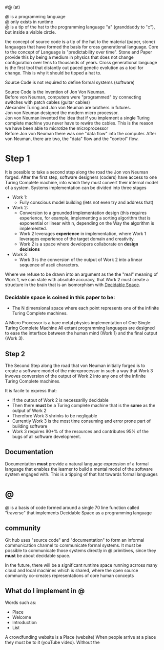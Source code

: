 #@ (at)

@ is a programming language  
@ only exists in runtime  
@ is a tip of the hat to the programming language "a" (granddaddy to "c"), but inside a visible circle.  
  
the concept of source code is a tip of the hat to the material (paper, stone) languages that have formed the basis for cross generational language. Core to the concept of Language is "predictability over time". Stone and Paper provide this by being a medium in physics that does not change configuration over tens to thousands of years. Cross generational language is the first tool that distantly out paced genetic evolution as a tool for change. This is why it should be tipped a hat to.  
  
Source Code is not required to define formal systems (software)  
  
Source Code is the invention of Jon Von Neuman.  
Before von Neuman, computers were "programmed" by connecting switches with patch cables (guitar cables)  
Alexander Turing and Jon von Neuman are brothers in futures.  
Jon von Neuman designed the modern micro processor.  
Jon von Neuman invented the idea that if you implement a single Turing complete machine you never have to rewire the cables. This is the reason we have been able to microtize the microprocessor  
Before Jon von Neuman there was one "data flow" into the computer. After von Neuman, there are two, the "data" flow and the "control" flow.  

# Step 1

It is possible to take a second step along the road the Jon von Neuman forged.
After the first step, software designers (coders) have access to one Turing Complete machine, into which they must convert their internal model of a system.
Systems implementation can be divided into three stages
* Work 1:
  * Fully conscious model building (lets not even try and address that)
* Work 2:
  * Conversion to a grounded implementation design (this requires experience, for example, implementing a sorting algorithm that is exponential or linear with n, depending on the Way the algorithm is implemented. 
  * Work 2 leverages **experience** in implementation, where Work 1 leverages experience of the target domain and creativity.
  * Work 2 is a space where developers collaborate on **design decisions**
 * Work 3
   * Work 3 is the conversion of the output of Work 2 into a linear sequence of ascii characters.
 
Where we refuse to be drawn into an argument as the the "real" meaning of Work 1, we can state with absolute accuracy, that Work 2 must create a structure in the brain that is an isomorphism with [Decidable Space](someURLInTheWiki).

### Decidable space is coined in this paper to be:
* The N dimensional space where each point represents one of the infinite Turing Complete machines.

A Micro Processor is a bare metal physics implementation of One Single Turing Complete Machine
All extant programming languages are designed to ease the interface between the human mind (Work 1) and the final output (Work 3).

## Step 2
The Second Step along the road that von Neuman initially forged is to create a software model of the microprocessor in such a way that Work 3 invoves conversion of the output of Work 2 into any one of the infinite Turing Complete machines.

It is facile to express that:
* If the output of Work 2 is necessarilly decidable
* Then there **must** be a Turing complete machine that is the **same** as the output of Work 2
* Therefore Work 3 shrinks to be negligable
* Currently Work 3 is the most time consuming and error prone part of building software
* Work 3 requires 90+% of the resources and contributes 95% of the bugs of all software development.


## Documentation
Documentation **must** provide a natural language expression of a formal language that enables the learner to build a mental model of the software system engaged with. This is a tipping of that hat towards formal languages


# @
@ is a basis of code formed around a single 70 line function called "traverse" that implements Decidable Space as a programming language


## community
Git hub uses "source code" and "documentation" to form an informal communication channel to communicate formal systems. 
It must be possible to communicate those systems directly in @ primitives, since they **must** be about decidable space.

In the future, there will be a significant runtime space running acrross many cloud and local machines which is shared, where the open source community co-creates representations of core human concepts

## **What** do I implement in @
Words such as:
* Place
* Welcome
* Introduction
* List

A crowdfunding website is a Place (website)
When people arrive at a place they must be to it (youTube video). Without the 




